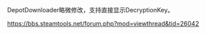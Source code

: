 DepotDownloader略微修改，支持直接显示DecryptionKey。

https://bbs.steamtools.net/forum.php?mod=viewthread&tid=26042
